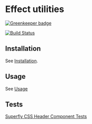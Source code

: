 # Effect utilities

[![Greenkeeper badge](https://badges.greenkeeper.io/superflycss/utilities-effects.svg)](https://greenkeeper.io/)

[![Build Status](https://travis-ci.org/superflycss/utilities-effects.svg?branch=master)](https://travis-ci.org/superflycss/utilities-effects)

## Installation

See [Installation](https://github.com/superflycss/superflycss/#installation).

## Usage

See [Usage](https://github.com/superflycss/superflycss/#usage)

## Tests

[Superfly CSS Header Component Tests](https://superflycss.github.io/utilities-effects/target/test/html/)